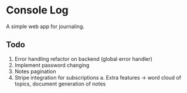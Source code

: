 # Console Log

A simple web app for journaling.

## Todo

1. Error handling refactor on backend (global error handler)
2. Implement password changing
3. Notes pagination
4. Stripe integration for subscriptions
   a. Extra features -> word cloud of topics, document generation of notes
